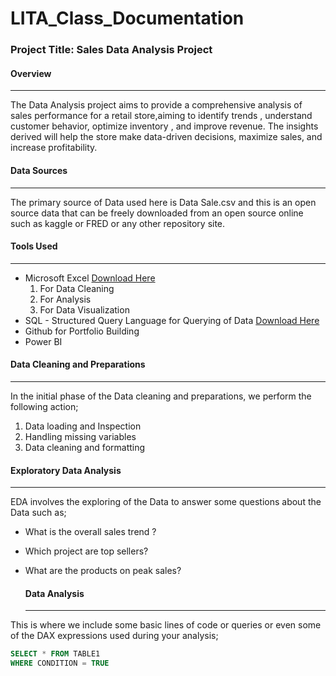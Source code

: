 # LITA_Class_Documentation

### Project Title: Sales Data Analysis Project

#### Overview
---
The Data Analysis project aims to provide a comprehensive analysis of sales performance for a retail  store,aiming to identify trends , understand customer behavior, optimize inventory , and improve revenue. The insights derived will help the store make data-driven decisions, maximize sales, and increase profitability.

#### Data Sources
---
The primary source of Data used here is Data Sale.csv and this is an open source data that can be freely downloaded from an open source online such as kaggle or FRED or any other repository site.

#### Tools Used
---
- Microsoft Excel [Download Here](https:/www.microsoft.com)
  1. For Data Cleaning
  2. For Analysis
  3. For Data Visualization
- SQL - Structured Query Language for Querying of Data [Download Here](https:/www.mysql.com)
- Github for Portfolio Building
- Power BI
  

#### Data Cleaning and Preparations
---
In the initial phase of the Data cleaning and preparations, we perform the following action;
1. Data loading and Inspection
2. Handling missing variables
3. Data cleaning and formatting

#### Exploratory Data Analysis
---
EDA involves the exploring of the Data to answer some questions about the Data such as;
- What is the overall sales trend ?
- Which project are top sellers?
- What are the products on peak sales?

  #### Data Analysis
  ---
This is where we include some basic lines of code or queries or even some of the DAX expressions used during your analysis;

```SQL
SELECT * FROM TABLE1
WHERE CONDITION = TRUE
```
